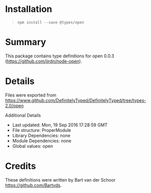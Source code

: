 # Installation
> `npm install --save @types/open`

# Summary
This package contains type definitions for open 0.0.3 (https://github.com/jjrdn/node-open).

# Details
Files were exported from https://www.github.com/DefinitelyTyped/DefinitelyTyped/tree/types-2.0/open

Additional Details
 * Last updated: Mon, 19 Sep 2016 17:28:59 GMT
 * File structure: ProperModule
 * Library Dependencies: none
 * Module Dependencies: none
 * Global values: open

# Credits
These definitions were written by Bart van der Schoor <https://github.com/Bartvds>.
